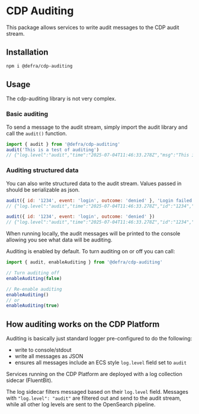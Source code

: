 # CDP Auditing

This package allows services to write audit messages to the CDP audit stream.

## Installation

```bash
npm i @defra/cdp-auditing
```

## Usage

The cdp-auditing library is not very complex.

### Basic auditing

To send a message to the audit stream, simply import the audit library and call the `audit()` function.

```js
import { audit } from '@defra/cdp-auditing'
audit('This is a test of auditing')
// {"log.level":"audit","time":"2025-07-04T11:46:33.278Z","msg":"This is a test of auditing"}
```

### Auditing structured data

You can also write structured data to the audit stream. Values passed in should be serializable as json.

```js
audit({ id: '1234', event: 'login', outcome: 'denied' }, 'Login failed')
// {"log.level":"audit","time":"2025-07-04T11:46:33.278Z","id":"1234","event":"login","outcome":"denied","msg":"Login failed"}

audit({ id: '1234', event: 'login', outcome: 'denied' })
// {"log.level":"audit","time":"2025-07-04T11:46:33.278Z","id":"1234","event":"login","outcome":"denied"}
```

When running locally, the audit messages will be printed to the console allowing you see what data will be auditing.

Auditing is enabled by default. To turn auditing on or off you can call:

```js
import { audit, enableAuditing } from '@defra/cdp-auditing'

// Turn auditing off
enableAuditing(false)

// Re-enable auditing
enableAuditing()
// or
enableAuditing(true)
```

## How auditing works on the CDP Platform

Auditing is basically just standard logger pre-configured to do the following:

- write to console/stdout
- write all messages as JSON
- ensures all messages include an ECS style `log.level` field set to `audit`

Services running on the CDP Platform are deployed with a log collection sidecar (FluentBit).

The log sidecar filters messaged based on their `log.level` field. Messages with `"log.level": "audit"` are
filtered out and send to the audit stream, while all other log levels are sent to the OpenSearch pipeline.
